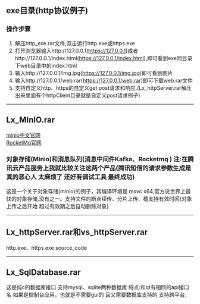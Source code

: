 ## exe目录(http协议例子)
   ### 操作步骤
   1. 解压http_exe.rar文件,双击运行http.exe或https.exe
   2. 打开浏览器输入http://127.0.0.1(https://127.0.0.1)或者http://127.0.0.1/index.html(https://127.0.0.1/index.html),即可看到exe同目录下web目录中的index.html
   3. 输入http://127.0.0.1/img.jpg(https://127.0.0.1/img.jpg)即可看到图片
   4. 输入http://127.0.0.1/web.rar(https://127.0.0.1/web.rar)即可下载web.rar文件
   5. 支持自定义http、https的自定义get post请求和响应.(Lx_httpServer.rar解压出来里面有个httpClient目录就是自定义post请求例子)
***
## Lx_MInIO.rar
   [minio中文官网](https://www.minio.org.cn/?bd_vid=6839495683016526177)  
   [RocketMq官网](https://rocketmq.apache.org/zh/)
   ### 对象存储(Minio)和消息队列(消息中间件Kafka、Rocketmq )  注:在腾讯云产品服务上我就比较关注这两个产品(腾讯短信的请求参数生成是真的恶心人 太麻烦了 还好有调试工具 最终成功)
   这是一个关于对象存储(minio)的例子，其编译环境是 msvc x64,官方说世界上最快的对象存储,没有之一。支持文件的断点续传、分片上传、桶支持有效时间(对象上传之后开始 超过有效期之后自动删除对象)
   
***
## Lx_httpServer.rar和vs_httpServer.rar
   http.exe、https.exe source_code
***
## Lx_SqlDatabase.rar
  这是纯c的数据库接口  支持mysql、sqlite两种数据库 特点:和qt有相同的api接口名 如果是控制台应用，也就是不需要gui的 且又需要数据库支持的  支持跨平台.

  
